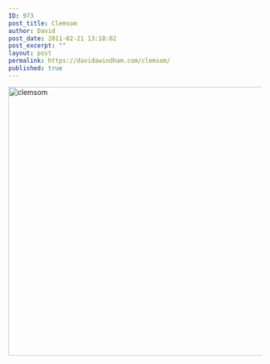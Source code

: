 ```yaml
---
ID: 973
post_title: Clemsom
author: David
post_date: 2011-02-21 13:18:02
post_excerpt: ""
layout: post
permalink: https://davidawindham.com/clemsom/
published: true
---
```

<img src="https://davidawindham.com/wp-content/uploads/2014/02/clemsom.jpg" alt="clemsom" width="799" height="534" class="aligncenter size-full wp-image-974" />